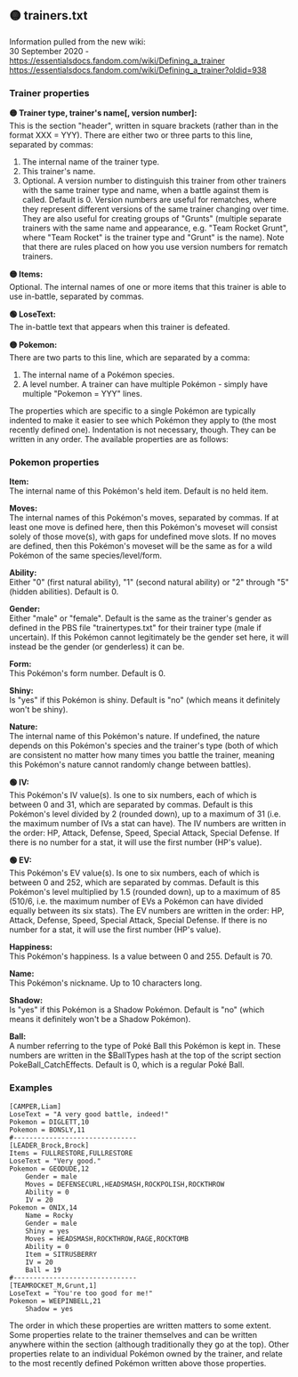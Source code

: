 ## 🟡 trainers.txt

Information pulled from the new wiki:  
30 September 2020 - https://essentialsdocs.fandom.com/wiki/Defining_a_trainer  
https://essentialsdocs.fandom.com/wiki/Defining_a_trainer?oldid=938


### Trainer properties  

**🟡 Trainer type, trainer's name[, version number]:**  	
This is the section "header", written in square brackets (rather than in the format XXX = YYY). There are either two or three parts to this line, separated by commas:
1. The internal name of the trainer type.
2. This trainer's name.
3. Optional. A version number to distinguish this trainer from other trainers with the same trainer type and name, when a battle against them is called. Default is 0.
Version numbers are useful for rematches, where they represent different versions of the same trainer changing over time. They are also useful for creating groups of "Grunts" (multiple separate trainers with the same name and appearance, e.g. "Team Rocket Grunt", where "Team Rocket" is the trainer type and "Grunt" is the name). Note that there are rules placed on how you use version numbers for rematch trainers.
   
**🟡 Items:**  	
Optional. The internal names of one or more items that this trainer is able to use in-battle, separated by commas.

**🟢 LoseText:**  
The in-battle text that appears when this trainer is defeated.

**🟡 Pokemon:**  	
There are two parts to this line, which are separated by a comma:
1. The internal name of a Pokémon species.
2. A level number.
A trainer can have multiple Pokémon - simply have multiple "Pokemon = YYY" lines.
   

The properties which are specific to a single Pokémon are typically indented to make it easier to see which Pokémon they apply to (the most recently defined one). Indentation is not necessary, though. They can be written in any order. The available properties are as follows:

### Pokemon properties  

**Item:**  
The internal name of this Pokémon's held item. Default is no held item.

**Moves:**  
The internal names of this Pokémon's moves, separated by commas.
If at least one move is defined here, then this Pokémon's moveset will consist solely of those move(s), with gaps for undefined move slots. If no moves are defined, then this Pokémon's moveset will be the same as for a wild Pokémon of the same species/level/form.

**Ability:**  
Either "0" (first natural ability), "1" (second natural ability) or "2" through "5" (hidden abilities). Default is 0.

**Gender:**  
Either "male" or "female". Default is the same as the trainer's gender as defined in the PBS file "trainertypes.txt" for their trainer type (male if uncertain). If this Pokémon cannot legitimately be the gender set here, it will instead be the gender (or genderless) it can be.

**Form:**  
This Pokémon's form number. Default is 0.

**Shiny:**  
Is "yes" if this Pokémon is shiny. Default is "no" (which means it definitely won't be shiny).

**Nature:**  
The internal name of this Pokémon's nature. If undefined, the nature depends on this Pokémon's species and the trainer's type (both of which are consistent no matter how many times you battle the trainer, meaning this Pokémon's nature cannot randomly change between battles).

**🟢 IV:**  
This Pokémon's IV value(s). Is one to six numbers, each of which is between 0 and 31, which are separated by commas. Default is this Pokémon's level divided by 2 (rounded down), up to a maximum of 31 (i.e. the maximum number of IVs a stat can have).
The IV numbers are written in the order: HP, Attack, Defense, Speed, Special Attack, Special Defense. If there is no number for a stat, it will use the first number (HP's value).

**🟢 EV:**  
This Pokémon's EV value(s). Is one to six numbers, each of which is between 0 and 252, which are separated by commas. Default is this Pokémon's level multiplied by 1.5 (rounded down), up to a maximum of 85 (510/6, i.e. the maximum number of EVs a Pokémon can have divided equally between its six stats).
The EV numbers are written in the order: HP, Attack, Defense, Speed, Special Attack, Special Defense. If there is no number for a stat, it will use the first number (HP's value).

**Happiness:**  
This Pokémon's happiness. Is a value between 0 and 255. Default is 70.

**Name:**  
This Pokémon's nickname. Up to 10 characters long.

**Shadow:**  
Is "yes" if this Pokémon is a Shadow Pokémon. Default is "no" (which means it definitely won't be a Shadow Pokémon).

**Ball:**  
A number referring to the type of Poké Ball this Pokémon is kept in. These numbers are written in the $BallTypes hash at the top of the script section PokeBall_CatchEffects. Default is 0, which is a regular Poké Ball.

### Examples

```
[CAMPER,Liam]
LoseText = "A very good battle, indeed!"
Pokemon = DIGLETT,10
Pokemon = BONSLY,11
#-------------------------------
[LEADER_Brock,Brock]
Items = FULLRESTORE,FULLRESTORE
LoseText = "Very good."
Pokemon = GEODUDE,12
    Gender = male
    Moves = DEFENSECURL,HEADSMASH,ROCKPOLISH,ROCKTHROW
    Ability = 0
    IV = 20
Pokemon = ONIX,14
    Name = Rocky
    Gender = male
    Shiny = yes
    Moves = HEADSMASH,ROCKTHROW,RAGE,ROCKTOMB
    Ability = 0
    Item = SITRUSBERRY
    IV = 20
    Ball = 19
#-------------------------------
[TEAMROCKET_M,Grunt,1]
LoseText = "You're too good for me!"
Pokemon = WEEPINBELL,21
    Shadow = yes
```

The order in which these properties are written matters to some extent. Some properties relate to the trainer themselves and can be written anywhere within the section (although traditionally they go at the top). Other properties relate to an individual Pokémon owned by the trainer, and relate to the most recently defined Pokémon written above those properties.
